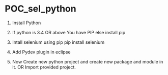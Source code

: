 # POC_sel_python
1. Install Python 
2. If python is 3.4 OR above You have PIP
else install pip 

3. Intall selenium using pip 
pip install selenium 

4. Add Pydev plugin in eclipse

5. Now Create new python project and create new package and module in it.
OR 
Import provided project.


